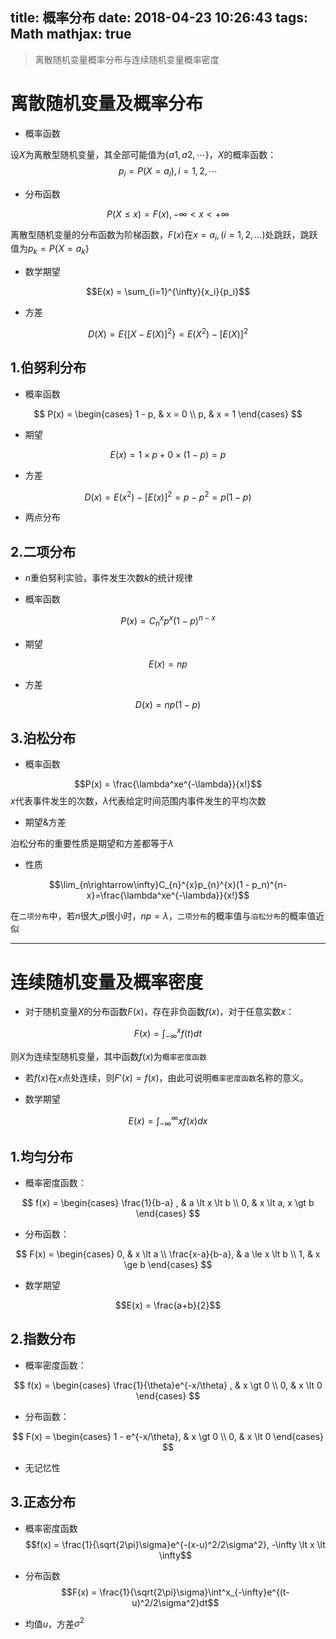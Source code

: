 title: 概率分布
date: 2018-04-23 10:26:43
tags: Math
mathjax: true
---

> 离散随机变量概率分布与连续随机变量概率密度
<!-- more -->
# 离散随机变量及概率分布

* 概率函数

设$X$为离散型随机变量，其全部可能值为$\{a1, a2, \cdots\}$，$X$的概率函数：
$${p_i = P(X = a_i), i = 1,2,\cdots}$$

* 分布函数

$${P(X \le x) = F(x), -\infty < x < +\infty}$$

离散型随机变量的分布函数为阶梯函数，$F(x)$在$x = a_i, (i = 1,2,...)$处跳跃，跳跃值为$p_k = P\{X = a_k\}$

* 数学期望

$$E(x) = \sum_{i=1}^{\infty}{x_i}{p_i}$$

* 方差

$$D(X)=E\{[X - E(X)]^2\}=E(X^2)-[E(X)]^2$$

## 1.伯努利分布

* 概率函数

$$ P(x) =
\begin{cases}
1 - p, & x = 0 \\
p,     & x = 1
\end{cases}
$$

* 期望

$$E(x) = 1 \times p + 0 \times (1 - p) = p$$

* 方差

$$D(x) = E(x^2) - [E(x)]^2 = p - p^2 = p(1 - p)$$

* 两点分布

## 2.二项分布

* $n$重伯努利实验，事件发生次数$k$的统计规律

* 概率函数

$$P(x) = C_{n}^{x}p^x(1 - p)^{n-x}$$

* 期望

$$E(x) = np$$

* 方差

$$D(x) = np(1 - p)$$

## 3.泊松分布

* 概率函数

$$P(x) = \frac{\lambda^xe^{-\lambda}}{x!}$$
$x$代表事件发生的次数，$\lambda$代表给定时间范围内事件发生的平均次数

* 期望&方差

泊松分布的重要性质是期望和方差都等于$\lambda$

* 性质

$$\lim_{n\rightarrow\infty}C_{n}^{x}p_{n}^{x}(1 - p_n)^{n-x}=\frac{\lambda^xe^{-\lambda}}{x!}$$

在`二项分布`中，若$n$很大,$p$很小时，$np = \lambda$，`二项分布`的概率值与`泊松分布`的概率值近似

---

# 连续随机变量及概率密度

* 对于随机变量$X$的分布函数$F(x)$，存在非负函数$f(x)$，对于任意实数$x$：

$${F(x) = \int ^x_{-\infty}f(t)dt}$$

则$X$为连续型随机变量，其中函数$f(x)$为`概率密度函数`

* 若$f(x)$在$x$点处连续，则$F'(x) = f(x)$，由此可说明`概率密度函数`名称的意义。

* 数学期望

$$E(x) = \int_{-\infty}^{\infty}xf(x)dx$$

## 1.均匀分布

* 概率密度函数：

$$ f(x) =
\begin{cases}
\frac{1}{b-a} , & a \lt x \lt b \\
0,     & x \lt a, x \gt b
\end{cases}
$$

* 分布函数：

$$ F(x) =
\begin{cases}
0, & x \lt a \\
\frac{x-a}{b-a}, & a \le x \lt b \\
1, & x \ge b
\end{cases}
$$

* 数学期望

$$E(x) = \frac{a+b}{2}$$

## 2.指数分布

* 概率密度函数：

$$ f(x) =
\begin{cases}
\frac{1}{\theta}e^{-x/\theta} , & x \gt 0 \\
0,     & x \lt 0
\end{cases}
$$

* 分布函数：

$$ F(x) =
\begin{cases}
1 - e^{-x/\theta}, & x \gt 0 \\
0, & x \lt 0
\end{cases}
$$

* 无记忆性

## 3.正态分布

* 概率密度函数
$$f(x) = \frac{1}{\sqrt{2\pi}\sigma}e^{-(x-u)^2/2\sigma^2}, -\infty \lt x \lt \infty$$

* 分布函数
$$F(x) = \frac{1}{\sqrt{2\pi}\sigma}\int^x_{-\infty}e^{(t-u)^2/2\sigma^2}dt$$

* 均值$u$，方差$\sigma^2$